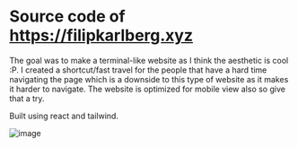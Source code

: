 # Source code of https://filipkarlberg.xyz

The goal was to make a terminal-like website as I think the aesthetic is cool :P. I created a shortcut/fast travel for the people that have a hard time navigating the page which is a downside to this type of website as it makes it harder to navigate. The website is optimized for mobile view also so give that a try.

Built using react and tailwind.

![image](https://user-images.githubusercontent.com/90701667/176708590-4ac6a95a-c2aa-4f63-9f95-dc958c5e0747.png)
